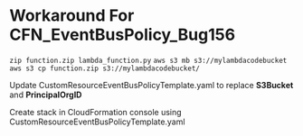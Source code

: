 # Workaround For CFN_EventBusPolicy_Bug156

`zip function.zip lambda_function.py`
`aws s3 mb s3://mylambdacodebucket`
`aws s3 cp function.zip s3://mylambdacodebucket/`

Update CustomResourceEventBusPolicyTemplate.yaml to replace **S3Bucket** and **PrincipalOrgID**

Create stack in CloudFormation console using CustomResourceEventBusPolicyTemplate.yaml

